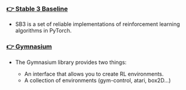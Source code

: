 ### [👉 Stable 3 Baseline](https://stable-baselines3.readthedocs.io/en/master/)
- SB3 is a set of reliable implementations of reinforcement learning algorithms in PyTorch.

### [👉 Gymnasium](https://gymnasium.farama.org/)
- The Gymnasium library provides two things:

    - An interface that allows you to create RL environments.
    - A collection of environments (gym-control, atari, box2D...)